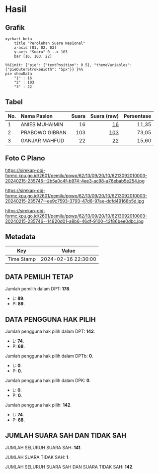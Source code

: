 # Hasil

## Grafik

```mermaid
xychart-beta
    title "Perolehan Suara Nasional"
    x-axis [01, 02, 03]
    y-axis "Suara" 0 --> 103
    bar [16, 103, 22]
```

```mermaid
%%{init: {"pie": {"textPosition": 0.5}, "themeVariables": {"pieOuterStrokeWidth": "5px"}} }%%
pie showData
    "1" : 16
    "2" : 103
    "3" : 22
```

## Tabel

| No. | Nama Paslon    | Suara | Suara (raw) | Persentase |
|:--- |:-------------- | -----:| -----------:| ----------:|
| 1   | ANIES MUHAIMIN | 16    | [16][p-1]   | 11,35      |
| 2   | PRABOWO GIBRAN | 103   | [103][p-2]  | 73,05      |
| 3   | GANJAR MAHFUD  | 22    | [22][p-3]   | 15,60      |


[p-1]: https://github.com/gigit-pemilu/pemilu-2024/blob/main/pilpres/hitung-suara/sub/62-kalimantan-tengah/sub/13-barito-timur/sub/09-paku/sub/2010-pangkan/sub/003-tps/sub/paslon-1.txt
[p-2]: https://github.com/gigit-pemilu/pemilu-2024/blob/main/pilpres/hitung-suara/sub/62-kalimantan-tengah/sub/13-barito-timur/sub/09-paku/sub/2010-pangkan/sub/003-tps/sub/paslon-2.txt
[p-3]: https://github.com/gigit-pemilu/pemilu-2024/blob/main/pilpres/hitung-suara/sub/62-kalimantan-tengah/sub/13-barito-timur/sub/09-paku/sub/2010-pangkan/sub/003-tps/sub/paslon-3.txt

## Foto C Plano

https://sirekap-obj-formc.kpu.go.id/2601/pemilu/ppwp/62/13/09/20/10/6213092010003-20240215-235745--2b5a0c4f-b974-4ee3-ac98-a76ebab5e254.jpg

https://sirekap-obj-formc.kpu.go.id/2601/pemilu/ppwp/62/13/09/20/10/6213092010003-20240215-235747--ee9c7593-3793-47d6-97ae-ddfd49166b5d.jpg

https://sirekap-obj-formc.kpu.go.id/2601/pemilu/ppwp/62/13/09/20/10/6213092010003-20240215-235746--14820d01-a8b6-46df-9100-42f86bee0dbc.jpg


## Metadata

| Key        | Value               |
| ---------- | ------------------- |
| Time Stamp | 2024-02-16 22:30:00 |


## DATA PEMILIH TETAP

Jumlah pemilih dalam DPT: **178**.
 * L: **89**.
 * P: **89**.

## DATA PENGGUNA HAK PILIH

Jumlah pengguna hak pilih dalam DPT: **142**.
 * L: **74**.
 * P: **68**.

Jumlah pengguna hak pilih dalam DPTb: **0**.
 * L: **0**.
 * P: **0**.

Jumlah pengguna hak pilih dalam DPK: **0**.
 * L: **0**.
 * P: **0**.

Jumlah pengguna hak pilih: **142**.
 * L: **74**.
 * P: **68**.

## JUMLAH SUARA SAH DAN TIDAK SAH

JUMLAH SELURUH SUARA SAH: **141**.

JUMLAH SUARA TIDAK SAH: **1**.

JUMLAH SELURUH SUARA SAH DAN SUARA TIDAK SAH: **142**.


